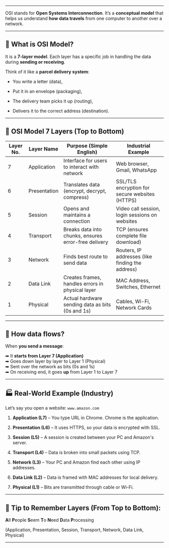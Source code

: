 
---

OSI stands for **Open Systems Interconnection**. It’s a **conceptual model** that helps us understand **how data travels** from one computer to another over a network.

---

## 🔹 What is OSI Model?

It is a **7-layer model**. Each layer has a specific job in handling the data during **sending or receiving**.

Think of it like a **parcel delivery system**:

- You write a letter (data),
    
- Put it in an envelope (packaging),
    
- The delivery team picks it up (routing),
    
- Delivers it to the correct address (destination).
    

---

## 🔹 OSI Model 7 Layers (Top to Bottom)

|Layer No.|Layer Name|Purpose (Simple English)|Industrial Example|
|---|---|---|---|
|7|Application|Interface for users to interact with network|Web browser, Gmail, WhatsApp|
|6|Presentation|Translates data (encrypt, decrypt, compress)|SSL/TLS encryption for secure websites (HTTPS)|
|5|Session|Opens and maintains a connection|Video call session, login sessions on websites|
|4|Transport|Breaks data into chunks, ensures error-free delivery|TCP (ensures complete file download)|
|3|Network|Finds best route to send data|Routers, IP addresses (like finding the address)|
|2|Data Link|Creates frames, handles errors in physical layer|MAC Address, Switches, Ethernet|
|1|Physical|Actual hardware sending data as bits (0s and 1s)|Cables, Wi-Fi, Network Cards|

---

## 🔁 How data flows?

When **you send a message**:

➡ It **starts from Layer 7 (Application)**  
➡ Goes down layer by layer to Layer 1 (Physical)  
➡ Sent over the network as bits (0s and 1s)  
➡ On receiving end, it goes **up** from Layer 1 to Layer 7

---

## 🏭 Real-World Example (Industry)

Let’s say you open a website: `www.amazon.com`

1. **Application (L7)** – You type URL in Chrome. Chrome is the application.
    
2. **Presentation (L6)** – It uses HTTPS, so your data is encrypted with SSL.
    
3. **Session (L5)** – A session is created between your PC and Amazon's server.
    
4. **Transport (L4)** – Data is broken into small packets using TCP.
    
5. **Network (L3)** – Your PC and Amazon find each other using IP addresses.
    
6. **Data Link (L2)** – Data is framed with MAC addresses for local delivery.
    
7. **Physical (L1)** – Bits are transmitted through cable or Wi-Fi.
    

---

## 🎯 Tip to Remember Layers (From Top to Bottom):

**A**ll **P**eople **S**eem **T**o **N**eed **D**ata **P**rocessing

(Application, Presentation, Session, Transport, Network, Data Link, Physical)

---
